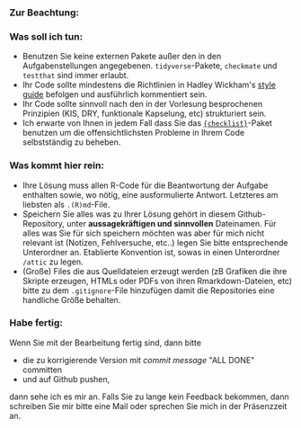 ### Zur Beachtung:

### Was soll ich tun:

* Benutzen Sie keine externen Pakete außer den in den Aufgabenstellungen angegebenen. `tidyverse`-Pakete, `checkmate` und `testthat` sind immer erlaubt.
* Ihr Code sollte mindestens die Richtlinien in Hadley Wickham's [style guide](http://r-pkgs.had.co.nz/style.html) befolgen und ausführlich kommentiert sein.
* Ihr Code sollte sinnvoll nach den in der Vorlesung besprochenen Prinzipien (KIS, DRY, funktionale Kapselung, etc) strukturiert sein.
* Ich erwarte von Ihnen in jedem Fall dass Sie das [`{checklist}`](https://github.com/fabian-s/checklist)-Paket benutzen um die offensichtlichsten Probleme in Ihrem Code selbstständig zu beheben.

### Was kommt hier rein:

* Ihre Lösung muss allen R-Code für die Beantwortung der Aufgabe enthalten sowie, wo nötig, eine ausformulierte Antwort. Letzteres am liebsten als `.(R)md`-File.
* Speichern Sie alles was zu Ihrer Lösung gehört in diesem Github-Repository, unter **aussagekräftigen und sinnvollen** Dateinamen. Für alles was Sie für sich speichern möchten was aber für mich nicht relevant ist (Notizen, Fehlversuche, etc..) legen Sie bitte entsprechende Unterordner an. Etablierte Konvention ist, sowas in einen Unterordner `/attic` zu legen.
* (Große) Files die aus Quelldateien erzeugt werden (zB Grafiken die ihre Skripte erzeugen, HTMLs oder PDFs von ihren Rmarkdown-Dateien, etc) bitte zu dem `.gitignore`-File hinzufügen damit die Repositories eine handliche Größe behalten.

### Habe fertig:

Wenn Sie mit der Bearbeitung fertig sind, dann bitte

* die zu korrigierende Version mit *commit message* "ALL DONE" committen
* und auf Github pushen,

dann sehe ich es mir an.
Falls Sie zu lange kein Feedback bekommen, dann schreiben Sie mir bitte eine Mail oder sprechen Sie mich in der Präsenzzeit an.
